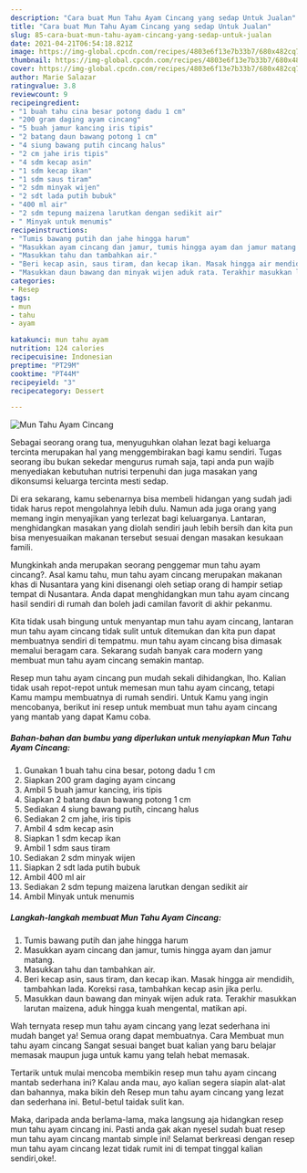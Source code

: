 ```yaml
---
description: "Cara buat Mun Tahu Ayam Cincang yang sedap Untuk Jualan"
title: "Cara buat Mun Tahu Ayam Cincang yang sedap Untuk Jualan"
slug: 85-cara-buat-mun-tahu-ayam-cincang-yang-sedap-untuk-jualan
date: 2021-04-21T06:54:18.821Z
image: https://img-global.cpcdn.com/recipes/4803e6f13e7b33b7/680x482cq70/mun-tahu-ayam-cincang-foto-resep-utama.jpg
thumbnail: https://img-global.cpcdn.com/recipes/4803e6f13e7b33b7/680x482cq70/mun-tahu-ayam-cincang-foto-resep-utama.jpg
cover: https://img-global.cpcdn.com/recipes/4803e6f13e7b33b7/680x482cq70/mun-tahu-ayam-cincang-foto-resep-utama.jpg
author: Marie Salazar
ratingvalue: 3.8
reviewcount: 9
recipeingredient:
- "1 buah tahu cina besar potong dadu 1 cm"
- "200 gram daging ayam cincang"
- "5 buah jamur kancing iris tipis"
- "2 batang daun bawang potong 1 cm"
- "4 siung bawang putih cincang halus"
- "2 cm jahe iris tipis"
- "4 sdm kecap asin"
- "1 sdm kecap ikan"
- "1 sdm saus tiram"
- "2 sdm minyak wijen"
- "2 sdt lada putih bubuk"
- "400 ml air"
- "2 sdm tepung maizena larutkan dengan sedikit air"
- " Minyak untuk menumis"
recipeinstructions:
- "Tumis bawang putih dan jahe hingga harum"
- "Masukkan ayam cincang dan jamur, tumis hingga ayam dan jamur matang."
- "Masukkan tahu dan tambahkan air."
- "Beri kecap asin, saus tiram, dan kecap ikan. Masak hingga air mendidih, tambahkan lada. Koreksi rasa, tambahkan kecap asin jika perlu."
- "Masukkan daun bawang dan minyak wijen aduk rata. Terakhir masukkan larutan maizena, aduk hingga kuah mengental, matikan api."
categories:
- Resep
tags:
- mun
- tahu
- ayam

katakunci: mun tahu ayam 
nutrition: 124 calories
recipecuisine: Indonesian
preptime: "PT29M"
cooktime: "PT44M"
recipeyield: "3"
recipecategory: Dessert

---
```



![Mun Tahu Ayam Cincang](https://img-global.cpcdn.com/recipes/4803e6f13e7b33b7/680x482cq70/mun-tahu-ayam-cincang-foto-resep-utama.jpg)

Sebagai seorang orang tua, menyuguhkan olahan lezat bagi keluarga tercinta merupakan hal yang menggembirakan bagi kamu sendiri. Tugas seorang ibu bukan sekedar mengurus rumah saja, tapi anda pun wajib menyediakan kebutuhan nutrisi terpenuhi dan juga masakan yang dikonsumsi keluarga tercinta mesti sedap.

Di era  sekarang, kamu sebenarnya bisa membeli hidangan yang sudah jadi tidak harus repot mengolahnya lebih dulu. Namun ada juga orang yang memang ingin menyajikan yang terlezat bagi keluarganya. Lantaran, menghidangkan masakan yang diolah sendiri jauh lebih bersih dan kita pun bisa menyesuaikan makanan tersebut sesuai dengan masakan kesukaan famili. 



Mungkinkah anda merupakan seorang penggemar mun tahu ayam cincang?. Asal kamu tahu, mun tahu ayam cincang merupakan makanan khas di Nusantara yang kini disenangi oleh setiap orang di hampir setiap tempat di Nusantara. Anda dapat menghidangkan mun tahu ayam cincang hasil sendiri di rumah dan boleh jadi camilan favorit di akhir pekanmu.

Kita tidak usah bingung untuk menyantap mun tahu ayam cincang, lantaran mun tahu ayam cincang tidak sulit untuk ditemukan dan kita pun dapat membuatnya sendiri di tempatmu. mun tahu ayam cincang bisa dimasak memalui beragam cara. Sekarang sudah banyak cara modern yang membuat mun tahu ayam cincang semakin mantap.

Resep mun tahu ayam cincang pun mudah sekali dihidangkan, lho. Kalian tidak usah repot-repot untuk memesan mun tahu ayam cincang, tetapi Kamu mampu membuatnya di rumah sendiri. Untuk Kamu yang ingin mencobanya, berikut ini resep untuk membuat mun tahu ayam cincang yang mantab yang dapat Kamu coba.

<!--inarticleads1-->

##### Bahan-bahan dan bumbu yang diperlukan untuk menyiapkan Mun Tahu Ayam Cincang:

1. Gunakan 1 buah tahu cina besar, potong dadu 1 cm
1. Siapkan 200 gram daging ayam cincang
1. Ambil 5 buah jamur kancing, iris tipis
1. Siapkan 2 batang daun bawang potong 1 cm
1. Sediakan 4 siung bawang putih, cincang halus
1. Sediakan 2 cm jahe, iris tipis
1. Ambil 4 sdm kecap asin
1. Siapkan 1 sdm kecap ikan
1. Ambil 1 sdm saus tiram
1. Sediakan 2 sdm minyak wijen
1. Siapkan 2 sdt lada putih bubuk
1. Ambil 400 ml air
1. Sediakan 2 sdm tepung maizena larutkan dengan sedikit air
1. Ambil  Minyak untuk menumis




<!--inarticleads2-->

##### Langkah-langkah membuat Mun Tahu Ayam Cincang:

1. Tumis bawang putih dan jahe hingga harum
1. Masukkan ayam cincang dan jamur, tumis hingga ayam dan jamur matang.
1. Masukkan tahu dan tambahkan air.
1. Beri kecap asin, saus tiram, dan kecap ikan. Masak hingga air mendidih, tambahkan lada. Koreksi rasa, tambahkan kecap asin jika perlu.
1. Masukkan daun bawang dan minyak wijen aduk rata. Terakhir masukkan larutan maizena, aduk hingga kuah mengental, matikan api.




Wah ternyata resep mun tahu ayam cincang yang lezat sederhana ini mudah banget ya! Semua orang dapat membuatnya. Cara Membuat mun tahu ayam cincang Sangat sesuai banget buat kalian yang baru belajar memasak maupun juga untuk kamu yang telah hebat memasak.

Tertarik untuk mulai mencoba membikin resep mun tahu ayam cincang mantab sederhana ini? Kalau anda mau, ayo kalian segera siapin alat-alat dan bahannya, maka bikin deh Resep mun tahu ayam cincang yang lezat dan sederhana ini. Betul-betul taidak sulit kan. 

Maka, daripada anda berlama-lama, maka langsung aja hidangkan resep mun tahu ayam cincang ini. Pasti anda gak akan nyesel sudah buat resep mun tahu ayam cincang mantab simple ini! Selamat berkreasi dengan resep mun tahu ayam cincang lezat tidak rumit ini di tempat tinggal kalian sendiri,oke!.

